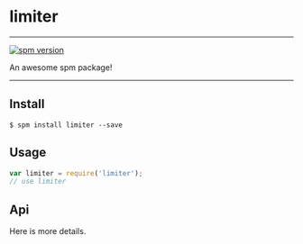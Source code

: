 # limiter

---

[![spm version](http://spmjs.io/badge/limiter)](http://spmjs.io/package/limiter)

An awesome spm package!

---

## Install

```
$ spm install limiter --save
```

## Usage

```js
var limiter = require('limiter');
// use limiter
```

## Api

Here is more details.


